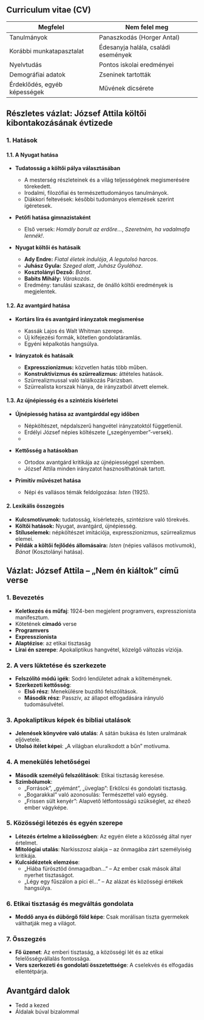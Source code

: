 ## Curriculum vitae (CV)
| Megfelel                     | Nem felel meg                       |
| ---------------------------- | ----------------------------------- |
| Tanulmányok                  | Panaszkodás (Horger Antal)          |
| Korábbi munkatapasztalat     | Édesanyja halála, családi események |
| Nyelvtudás                   | Pontos iskolai eredményei           |
| Demográfiai adatok           | Zseninek tartották                  |
| Érdeklődés, egyéb képességek | Művének dicsérete                   |

## Részletes vázlat: József Attila költői kibontakozásának évtizede

### 1. Hatások

#### 1.1. A Nyugat hatása

- **Tudatosság a költői pálya választásában**
    - A mesterség részleteinek és a világ teljességének megismerésére törekedett.
    - Irodalmi, filozófiai és természettudományos tanulmányok.
    - Diákkori feltevések: későbbi tudományos elemzések szerint ígéretesek.

- **Petőfi hatása gimnazistaként**    
    - Első versek: _Homály borult az erdőre…_, _Szeretném, ha vadalmafa lennék!_.

- **Nyugat költői és hatásaik**
    - **Ady Endre:** _Fiatal életek indulója_, _A legutolsó harcos_.
    - **Juhász Gyula:** _Szeged alatt_, _Juhász Gyulához_.
    - **Kosztolányi Dezső:** _Bánat_.
    - **Babits Mihály:** _Várakozás_.
    - Eredmény: tanulási szakasz, de önálló költői eredmények is megjelentek.

#### 1.2. Az avantgárd hatása

- **Kortárs líra és avantgárd irányzatok megismerése**
    - Kassák Lajos és Walt Whitman szerepe.
    - Új kifejezési formák, kötetlen gondolatáramlás.
    - Egyéni képalkotás hangsúlya.
    
- **Irányzatok és hatásaik**
    - **Expresszionizmus:** közvetlen hatás több műben.
    - **Konstruktivizmus és szürrealizmus:** áttételes hatások.
    - Szürrealizmussal való találkozás Párizsban.
    - Szürrealista korszak hiánya, de irányzatból átvett elemek.

#### 1.3. Az újnépiesség és a szintézis kísérletei

- **Újnépiesség hatása az avantgárddal egy időben**
    - Népköltészet, népdalszerű hangvétel irányzatoktól függetlenül.
    - Erdélyi József népies költészete („szegényember”-versek).
    - 
- **Kettősség a hatásokban**
    - Ortodox avantgárd kritikája az újnépiességgel szemben.
    - József Attila minden irányzatot hasznosíthatónak tartott.
    
- **Primitív művészet hatása**
    - Népi és vallásos témák feldolgozása: _Isten_ (1925).

#### **2. Lexikális összegzés**
- **Kulcsmotívumok:** tudatosság, kísérletezés, szintézisre való törekvés.
- **Költői hatások:** Nyugat, avantgárd, újnépiesség.
- **Stíluselemek:** népköltészet imitációja, expresszionizmus, szürrealizmus elemei.
- **Példák a költői fejlődés állomásaira:** _Isten_ (népies vallásos motívumok), _Bánat_ (Kosztolányi hatása).
## Vázlat: József Attila – „Nem én kiáltok” című verse

### 1. Bevezetés

- **Keletkezés és műfaj**: 1924-ben megjelent programvers, expresszionista manifesztum.
- Kötetének **címadó** verse
- **Programvers**
- **Expresszionista**
- **Alaptézise**: az etikai tisztaság 
- **Lírai én szerepe**: Apokaliptikus hangvétel, közelgő változás víziója.

### 2. A vers lüktetése és szerkezete

- **Felszólító módú igék**: Sodró lendületet adnak a költeménynek.
- **Szerkezeti kettősség**:
    - **Első rész**: Menekülésre buzdító felszólítások.
    - **Második rész**: Passzív, az állapot elfogadására irányuló tudomásulvétel.

### 3. Apokaliptikus képek és bibliai utalások

- **Jelenések könyvére való utalás**: A sátán bukása és Isten uralmának eljövetele.
- **Utolsó ítélet képei**: „A világban eluralkodott a bűn” motívuma.

### 4. A menekülés lehetőségei

- **Második személyű felszólítások**: Etikai tisztaság keresése.
- **Szimbólumok**:
    - „Források”, „gyémánt”, „üveglap”: Erkölcsi és gondolati tisztaság.
    - „Bogarakkal” való azonosulás: Természettel való egység.
    - „Frissen sült kenyér”: Alapvető létfontosságú szükséglet, az éhező ember vágyképe.

### 5. Közösségi létezés és egyén szerepe

- **Létezés értelme a közösségben**: Az egyén élete a közösség által nyer értelmet.
- **Mitológiai utalás**: Narkisszosz alakja – az önmagába zárt személyiség kritikája.
- **Kulcsidézetek elemzése**:
    - „Hiába fürösztöd önmagadban…” – Az ember csak mások által nyerhet tisztaságot.
    - „Légy egy fűszálon a pici él…” – Az alázat és közösségi értékek hangsúlya.

### 6. Etikai tisztaság és megváltás gondolata

- **Meddő anya és dübörgő föld képe**: Csak morálisan tiszta gyermekek válthatják meg a világot.

### 7. Összegzés

- **Fő üzenet**: Az emberi tisztaság, a közösségi lét és az etikai felelősségvállalás fontossága.
- **Vers szerkezeti és gondolati összetettsége**: A cselekvés és elfogadás ellentétpárja.

## Avantgárd dalok
- Tedd a kezed
- Áldalak búval bizalommal